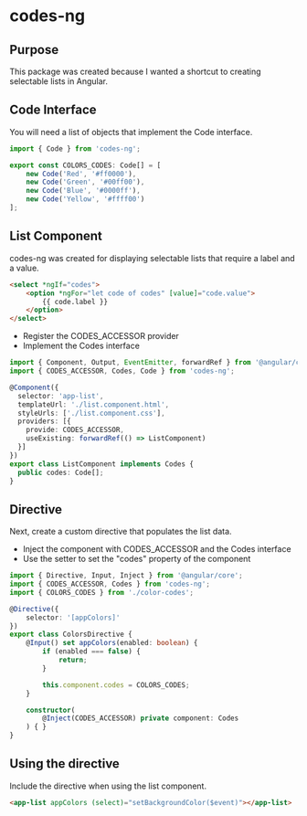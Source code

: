 # codes-ng

## Purpose

This package was created because I wanted a shortcut to creating selectable lists in Angular.

## Code Interface

You will need a list of objects that implement the Code interface.

```typescript
import { Code } from 'codes-ng';

export const COLORS_CODES: Code[] = [
    new Code('Red', '#ff0000'),
    new Code('Green', '#00ff00'),
    new Code('Blue', '#0000ff'),
    new Code('Yellow', '#ffff00')
];
```

## List Component

codes-ng was created for displaying selectable lists that require a label and a value.

```html
<select *ngIf="codes">
    <option *ngFor="let code of codes" [value]="code.value">
        {{ code.label }}
    </option>
</select>
```

* Register the CODES_ACCESSOR provider
* Implement the Codes interface

```typescript
import { Component, Output, EventEmitter, forwardRef } from '@angular/core';
import { CODES_ACCESSOR, Codes, Code } from 'codes-ng';

@Component({
  selector: 'app-list',
  templateUrl: './list.component.html',
  styleUrls: ['./list.component.css'],
  providers: [{
    provide: CODES_ACCESSOR,
    useExisting: forwardRef(() => ListComponent)
  }]
})
export class ListComponent implements Codes {
  public codes: Code[];
}
```

## Directive

Next, create a custom directive that populates the list data.

* Inject the component with CODES_ACCESSOR and the Codes interface
* Use the setter to set the "codes" property of the component

```typescript
import { Directive, Input, Inject } from '@angular/core';
import { CODES_ACCESSOR, Codes } from 'codes-ng';
import { COLORS_CODES } from './color-codes';

@Directive({
    selector: '[appColors]'
})
export class ColorsDirective {
    @Input() set appColors(enabled: boolean) {
        if (enabled === false) {
            return;
        }

        this.component.codes = COLORS_CODES;
    }

    constructor(
        @Inject(CODES_ACCESSOR) private component: Codes
    ) { }
}
```

## Using the directive

Include the directive when using the list component.

```html
<app-list appColors (select)="setBackgroundColor($event)"></app-list>
```
